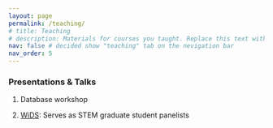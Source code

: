 ```yaml
---
layout: page
permalink: /teaching/
# title: Teaching
# description: Materials for courses you taught. Replace this text with your description.
nav: false # decided show "teaching" tab on the nevigation bar
nav_order: 5
---
```


### **Presentations & Talks** ###

1. Database workshop

2. [WiDS](https://sites.google.com/ucr.edu/widsriverside/speakers?authuser=0#h.73dzqjljtdh0): 
    Serves as STEM graduate student panelists


<!-- For now, this page is assumed to be a static description of your courses. You can convert it to a collection similar to `_projects/` so that you can have a dedicated page for each course.

Organize your courses by years, topics, or universities, however you like! -->
